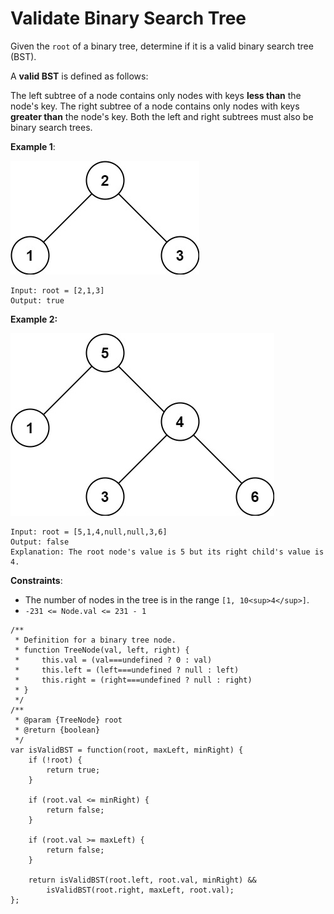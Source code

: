 #  Validate Binary Search Tree

Given the `root` of a binary tree, determine if it is a valid binary search tree (BST).

A **valid BST** is defined as follows:

The left subtree of a node contains only nodes with keys **less than** the node's key.
The right subtree of a node contains only nodes with keys **greater than** the node's key.
Both the left and right subtrees must also be binary search trees.
 

**Example 1**:

![alt text](tree1.jpeg "Merge two orted array")
```
Input: root = [2,1,3]
Output: true
```
**Example 2:**

![alt text](tree2.jpeg "Merge two orted array")
```
Input: root = [5,1,4,null,null,3,6]
Output: false
Explanation: The root node's value is 5 but its right child's value is 4.
``` 

**Constraints**:

- The number of nodes in the tree is in the range `[1, 10<sup>4</sup>]`.
- `-231 <= Node.val <= 231 - 1`

```
/**
 * Definition for a binary tree node.
 * function TreeNode(val, left, right) {
 *     this.val = (val===undefined ? 0 : val)
 *     this.left = (left===undefined ? null : left)
 *     this.right = (right===undefined ? null : right)
 * }
 */
/**
 * @param {TreeNode} root
 * @return {boolean}
 */
var isValidBST = function(root, maxLeft, minRight) {
    if (!root) {
        return true;
    }
    
    if (root.val <= minRight) {
        return false;
    }
    
    if (root.val >= maxLeft) {
        return false;
    }
    
    return isValidBST(root.left, root.val, minRight) && 
        isValidBST(root.right, maxLeft, root.val);
};
```